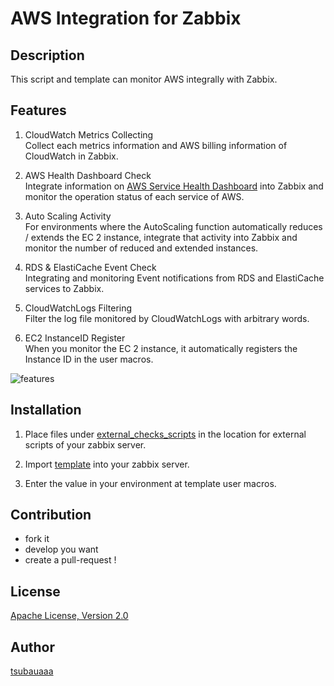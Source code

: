 AWS Integration for Zabbix
=============

## Description
This script and template can monitor AWS integrally with Zabbix.

## Features
1. CloudWatch Metrics Collecting  
Collect each metrics information and AWS billing information of CloudWatch in Zabbix.

2. AWS Health Dashboard Check  
Integrate information on [AWS Service Health Dashboard](http://status.aws.amazon.com/) into Zabbix and monitor the operation status of each service of AWS.

3. Auto Scaling Activity  
For environments where the AutoScaling function automatically reduces / extends the EC 2 instance, integrate that activity into Zabbix and monitor the number of reduced and extended instances.

4. RDS & ElastiCache Event Check  
Integrating and monitoring Event notifications from RDS and ElastiCache services to Zabbix.

5. CloudWatchLogs Filtering  
Filter the log file monitored by CloudWatchLogs with arbitrary words.

6. EC2 InstanceID Register  
When you monitor the EC 2 instance, it automatically registers the Instance ID in the user macros.

![features](http://cdn-ak.f.st-hatena.com/images/fotolife/t/tsubauaaa/20170122/20170122234219.png)

## Installation
1. Place files under [external_checks_scripts](https://github.com/tsubauaaa/zabbix_aws_integration/tree/master/external_checks_scripts) in  the location for external scripts of your zabbix server.

2. Import [template](https://github.com/tsubauaaa/zabbix_aws_integration/blob/master/templates/Template_AWS_Integration.xml) into your zabbix server.

3. Enter the value in your environment at template user macros.

## Contribution
* fork it
* develop you want
* create a pull-request !

## License
[Apache License, Version 2.0](http://www.apache.org/licenses/LICENSE-2.0)

## Author
[tsubauaaa](https://github.com/tsubauaaa)
